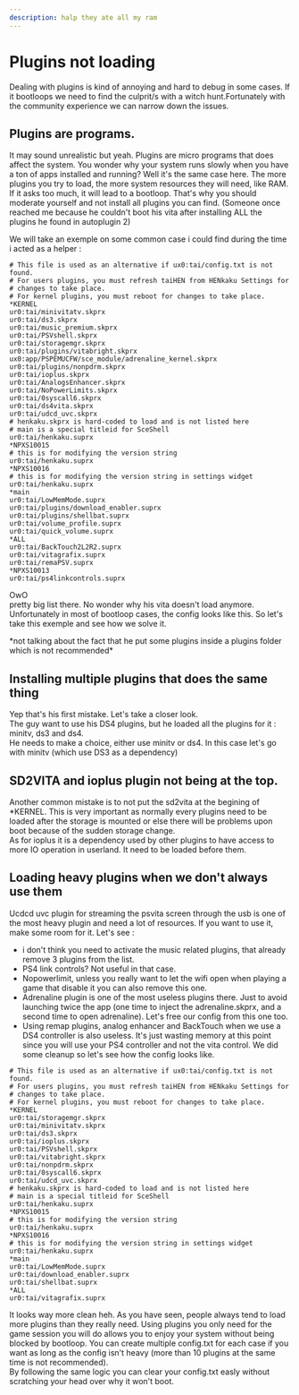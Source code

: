 ```yaml
---
description: halp they ate all my ram
---
```


# Plugins not loading

Dealing with plugins is kind of annoying and hard to debug in some cases. If it bootloops we need to find the culprit/s with a witch hunt.Fortunately with the community experience we can narrow down the issues.  
  


## Plugins are programs.

It may sound unrealistic but yeah. Plugins are micro programs that does affect the system. You wonder why your system runs slowly when you have a ton of apps installed and running? Well it's the same case here. The more plugins you try to load, the more system resources they will need, like RAM. If it asks too much, it will lead to a bootloop. That's why you should moderate yourself and not install all plugins you can find. \(Someone once reached me because he couldn't boot his vita after installing ALL the plugins he found in autoplugin 2\)  
  
We will take an exemple on some common case i could find during the time i acted as a helper :   
  


```text
# This file is used as an alternative if ux0:tai/config.txt is not found.
# For users plugins, you must refresh taiHEN from HENkaku Settings for
# changes to take place.
# For kernel plugins, you must reboot for changes to take place.
*KERNEL
ur0:tai/minivitatv.skprx
ur0:tai/ds3.skprx
ur0:tai/music_premium.skprx
ur0:tai/PSVshell.skprx
ur0:tai/storagemgr.skprx
ur0:tai/plugins/vitabright.skprx
ux0:app/PSPEMUCFW/sce_module/adrenaline_kernel.skprx
ur0:tai/plugins/nonpdrm.skprx
ur0:tai/ioplus.skprx
ur0:tai/AnalogsEnhancer.skprx
ur0:tai/NoPowerLimits.skprx
ur0:tai/0syscall6.skprx
ur0:tai/ds4vita.skprx
ur0:tai/udcd_uvc.skprx
# henkaku.skprx is hard-coded to load and is not listed here
# main is a special titleid for SceShell
ur0:tai/henkaku.suprx
*NPXS10015
# this is for modifying the version string
ur0:tai/henkaku.suprx
*NPXS10016
# this is for modifying the version string in settings widget
ur0:tai/henkaku.suprx
*main
ur0:tai/LowMemMode.suprx
ur0:tai/plugins/download_enabler.suprx
ur0:tai/plugins/shellbat.suprx
ur0:tai/volume_profile.suprx
ur0:tai/quick_volume.suprx
*ALL
ur0:tai/BackTouch2L2R2.suprx
ur0:tai/vitagrafix.suprx
ur0:tai/remaPSV.suprx
*NPXS10013
ur0:tai/ps4linkcontrols.suprx
```

OwO  
pretty big list there. No wonder why his vita doesn't load anymore. Unfortunately in most of bootloop cases, the config looks like this. So let's take this exemple and see how we solve it.  
  
\*not talking about the fact that he put some plugins inside a plugins folder which is not recommended\*  


## Installing multiple plugins that does the same thing

Yep that's his first mistake. Let's take a closer look.  
The guy want to use his DS4 plugins, but he loaded all the plugins for it : minitv, ds3 and ds4.  
He needs to make a choice, either use minitv or ds4. In this case let's go with minitv \(which use DS3 as a dependency\)  


## SD2VITA and ioplus plugin not being at the top.

Another common mistake is to not put the sd2vita at the begining of \*KERNEL. This is very important as normally every plugins need to be loaded after the storage is mounted or else there will be problems upon boot because of the sudden storage change.  
As for ioplus it is a dependency used by other plugins to have access to more IO operation in userland. It need to be loaded before them.

## Loading heavy plugins when we don't always use them

Ucdcd uvc plugin for streaming the psvita screen through the usb is one of the most heavy plugin and need a lot of resources. If you want to use it,  make some room for it. Let's see :

* i don't think you need to activate the music related plugins, that already remove 3 plugins from the list. 
* PS4 link controls? Not useful in that case. 
* Nopowerlimit, unless you really want to let the wifi open when playing a game that disable it you can also remove this one.
*  Adrenaline plugin is one of the most useless plugins there. Just to avoid launching twice the app \(one time to inject the adrenaline.skprx, and a second time to open adrenaline\). Let's free our config from this one too.
* Using remap plugins, analog enhancer and BackTouch when we use a DS4 controller is also useless. It's just wasting memory at this point since you will use your PS4 controller and not the vita control.  We did some cleanup so let's see how the config looks like. 

```text
# This file is used as an alternative if ux0:tai/config.txt is not found.
# For users plugins, you must refresh taiHEN from HENkaku Settings for
# changes to take place.
# For kernel plugins, you must reboot for changes to take place.
*KERNEL
ur0:tai/storagemgr.skprx
ur0:tai/minivitatv.skprx
ur0:tai/ds3.skprx
ur0:tai/ioplus.skprx
ur0:tai/PSVshell.skprx
ur0:tai/vitabright.skprx
ur0:tai/nonpdrm.skprx
ur0:tai/0syscall6.skprx
ur0:tai/udcd_uvc.skprx
# henkaku.skprx is hard-coded to load and is not listed here
# main is a special titleid for SceShell
ur0:tai/henkaku.suprx
*NPXS10015
# this is for modifying the version string
ur0:tai/henkaku.suprx
*NPXS10016
# this is for modifying the version string in settings widget
ur0:tai/henkaku.suprx
*main
ur0:tai/LowMemMode.suprx
ur0:tai/download_enabler.suprx
ur0:tai/shellbat.suprx
*ALL
ur0:tai/vitagrafix.suprx
```



It looks way more clean heh. As you have seen, people always tend to load more plugins than they really need. Using plugins you only need for the game session you will do allows you to enjoy your system without being blocked by bootloop. You can create multiple config.txt for each case if you want as long as the config isn't heavy \(more than 10 plugins at the same time is not recommended\).  
By following the same logic you can clear your config.txt easly without scratching your head over why it won't boot.   
  
  




